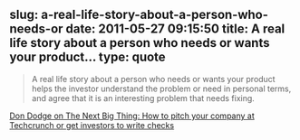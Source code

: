 slug: a-real-life-story-about-a-person-who-needs-or
date: 2011-05-27 09:15:50
title: A real life story about a person who needs or wants your product...
type: quote
---

> A real life story about a person who needs or wants your product helps the investor understand the problem or need in personal terms, and agree that it is an interesting problem that needs fixing.

[Don Dodge on The Next Big Thing: How to pitch your company at Techcrunch or get investors to write checks](http://dondodge.typepad.com/the_next_big_thing/2010/09/how-to-pitch-your-company-at-techcrunch-or-get-investors-to-write-checks.html)
